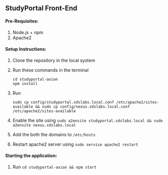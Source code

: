 ## StudyPortal Front-End

#### Pre-Requisites:

1. Node.js + npm
2. Apache2

#### Setup Instructions:

1. Clone the repository in the local system
2. Run these commands in the terminal
    ```
    cd studyportal-axion
    npm install
    ```
3. Run 
    ```
    sudo cp config/studyportal.sdslabs.local.conf /etc/apache2/sites-available && sudo cp config/nexus.sdslabs.local.conf /etc/apache2/sites-available
    ```
4. Enable the site using ```sudo a2ensite studyportal.sdslabs.local && sudo a2ensite nexus.sdslabs.local```

5. Add the both the domains to  ```/etc/hosts```

6. Restart apache2 server using ```sudo service apache2 restart```

#### Starting the application:

1. Run ```cd studyportal-axion && npm start```
    